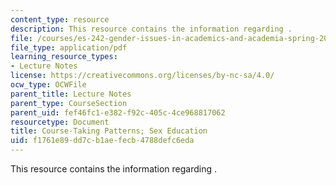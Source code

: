 ```yaml
---
content_type: resource
description: This resource contains the information regarding .
file: /courses/es-242-gender-issues-in-academics-and-academia-spring-2004/f1761e89dd7cb1aefecb4788defc6eda_MITES_242S04_ses3.pdf
file_type: application/pdf
learning_resource_types:
- Lecture Notes
license: https://creativecommons.org/licenses/by-nc-sa/4.0/
ocw_type: OCWFile
parent_title: Lecture Notes
parent_type: CourseSection
parent_uid: fef46fc1-e382-f92c-405c-4ce968817062
resourcetype: Document
title: Course-Taking Patterns; Sex Education
uid: f1761e89-dd7c-b1ae-fecb-4788defc6eda
---
```

This resource contains the information regarding .